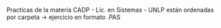 Practicas de la materia CADP - Lic. en Sistemas - UNLP
están ordenadas por carpeta -> ejercicio en formato .PAS
